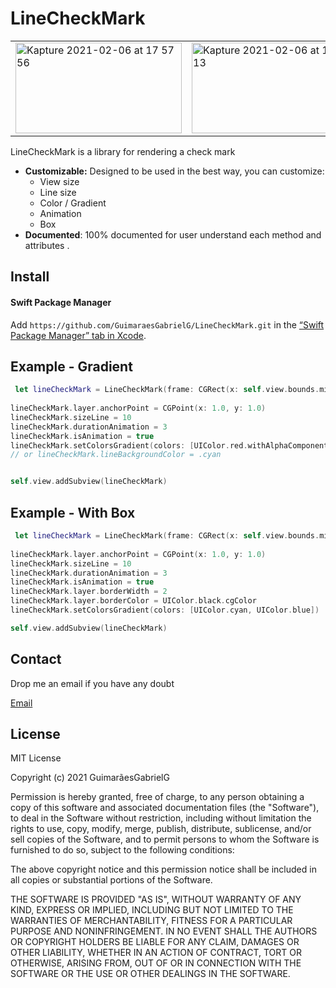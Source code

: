 # LineCheckMark

<table id='pictures'>
<td >
<img src="https://user-images.githubusercontent.com/47581150/107129616-6054e100-68a5-11eb-9825-7f864dda87c9.gif" alt="Kapture 2021-02-06 at 17 57 56" width="266" height="145,5" />
</td>
<td >
<img src="https://user-images.githubusercontent.com/47581150/107129623-71055700-68a5-11eb-9a60-bdc9e5e5abbb.gif" alt="Kapture 2021-02-06 at 17 46 13" width="266" height="145,5" />
</td>
<td >
<img src="https://user-images.githubusercontent.com/47581150/107129624-72cf1a80-68a5-11eb-9806-8cd9f2d7b918.gif" alt="Kapture 2021-02-06 at 17 35 07" width="266" height="145,5" />
</td>
</table>


LineCheckMark is a library for rendering a check mark

- **Customizable:** Designed to be used in the best way, you can customize:
  - View size
  - Line size
  - Color / Gradient
  - Animation
  - Box
- **Documented**:  100% documented for user understand each method and attributes .

## Install

#### Swift Package Manager

Add `https://github.com/GuimaraesGabrielG/LineCheckMark.git` in the [“Swift Package Manager” tab in Xcode](https://developer.apple.com/documentation/xcode/adding_package_dependencies_to_your_app).



## Example - Gradient

```swift
 let lineCheckMark = LineCheckMark(frame: CGRect(x: self.view.bounds.midX, y: self.view.bounds.midY, width: 100, height: 100))
        
lineCheckMark.layer.anchorPoint = CGPoint(x: 1.0, y: 1.0)
lineCheckMark.sizeLine = 10
lineCheckMark.durationAnimation = 3
lineCheckMark.isAnimation = true
lineCheckMark.setColorsGradient(colors: [UIColor.red.withAlphaComponent(0.1), UIColor.red]) 
// or lineCheckMark.lineBackgroundColor = .cyan


self.view.addSubview(lineCheckMark)
```



## Example - With Box

```swift
 let lineCheckMark = LineCheckMark(frame: CGRect(x: self.view.bounds.midX, y: self.view.bounds.midY, width: 100, height: 100))
        
lineCheckMark.layer.anchorPoint = CGPoint(x: 1.0, y: 1.0)
lineCheckMark.sizeLine = 10
lineCheckMark.durationAnimation = 3
lineCheckMark.isAnimation = true
lineCheckMark.layer.borderWidth = 2
lineCheckMark.layer.borderColor = UIColor.black.cgColor
lineCheckMark.setColorsGradient(colors: [UIColor.cyan, UIColor.blue])

self.view.addSubview(lineCheckMark)
```

## Contact

Drop me an email if you have any  doubt

[Email](mailto:0609guimaraes@gmail.com)

## License

MIT License

Copyright (c) 2021 GuimarãesGabrielG

Permission is hereby granted, free of charge, to any person obtaining a copy
of this software and associated documentation files (the "Software"), to deal
in the Software without restriction, including without limitation the rights
to use, copy, modify, merge, publish, distribute, sublicense, and/or sell
copies of the Software, and to permit persons to whom the Software is
furnished to do so, subject to the following conditions:

The above copyright notice and this permission notice shall be included in all
copies or substantial portions of the Software.

THE SOFTWARE IS PROVIDED "AS IS", WITHOUT WARRANTY OF ANY KIND, EXPRESS OR
IMPLIED, INCLUDING BUT NOT LIMITED TO THE WARRANTIES OF MERCHANTABILITY,
FITNESS FOR A PARTICULAR PURPOSE AND NONINFRINGEMENT. IN NO EVENT SHALL THE
AUTHORS OR COPYRIGHT HOLDERS BE LIABLE FOR ANY CLAIM, DAMAGES OR OTHER
LIABILITY, WHETHER IN AN ACTION OF CONTRACT, TORT OR OTHERWISE, ARISING FROM,
OUT OF OR IN CONNECTION WITH THE SOFTWARE OR THE USE OR OTHER DEALINGS IN THE
SOFTWARE.
